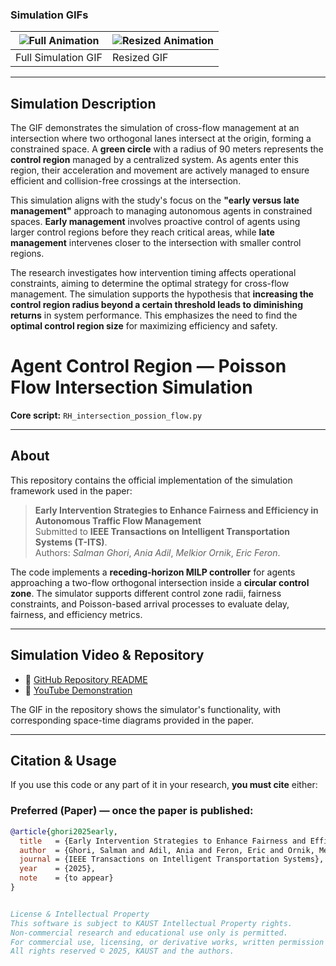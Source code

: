 ### Simulation GIFs

| ![Full Animation](https://github.com/salmanghori/Agent_control_region_circle/blob/main/animation__ITE_1500_R_90_Rnd_3_SD_3_BUI_7_T_2024-09-26--13-25-52.gif) | ![Resized Animation](https://github.com/salmanghori/Agent_control_region_circle/blob/main/animation__ITE_1500_R_90_Rnd_3_SD_3_BUI_7_T_2024-09-26--13-25-52-ezgif.com-resize.gif) |
|---|---|
| Full Simulation GIF | Resized GIF |

---

## Simulation Description

The GIF demonstrates the simulation of cross-flow management at an intersection where two orthogonal lanes intersect at the origin, forming a constrained space. A **green circle** with a radius of 90 meters represents the **control region** managed by a centralized system. As agents enter this region, their acceleration and movement are actively managed to ensure efficient and collision-free crossings at the intersection.

This simulation aligns with the study's focus on the **"early versus late management"** approach to managing autonomous agents in constrained spaces. **Early management** involves proactive control of agents using larger control regions before they reach critical areas, while **late management** intervenes closer to the intersection with smaller control regions.

The research investigates how intervention timing affects operational constraints, aiming to determine the optimal strategy for cross-flow management. The simulation supports the hypothesis that **increasing the control region radius beyond a certain threshold leads to diminishing returns** in system performance. This emphasizes the need to find the **optimal control region size** for maximizing efficiency and safety.




# Agent Control Region — Poisson Flow Intersection Simulation

**Core script:** `RH_intersection_possion_flow.py`

---

## About

This repository contains the official implementation of the simulation framework used in the paper:

> **Early Intervention Strategies to Enhance Fairness and Efficiency in Autonomous Traffic Flow Management**  
> Submitted to **IEEE Transactions on Intelligent Transportation Systems (T-ITS)**.  
> Authors: *Salman Ghori*, *Ania Adil*, *Melkior Ornik*, *Eric Feron*.

The code implements a **receding-horizon MILP controller** for agents approaching a two-flow orthogonal intersection inside a **circular control zone**. The simulator supports different control zone radii, fairness constraints, and Poisson-based arrival processes to evaluate delay, fairness, and efficiency metrics.

---

## Simulation Video & Repository

- 📄 [GitHub Repository README](https://github.com/salmansarfarazghori/Agent_control_region_circle/blob/main/README.md)  
- 🎥 [YouTube Demonstration](https://www.youtube.com/watch?v=mqgiasBgRtE)  

The GIF in the repository shows the simulator's functionality, with corresponding space-time diagrams provided in the paper.

---

## Citation & Usage

If you use this code or any part of it in your research, **you must cite** either:

### **Preferred (Paper)** — once the paper is published:
```bibtex
@article{ghori2025early,
  title   = {Early Intervention Strategies to Enhance Fairness and Efficiency in Autonomous Traffic Flow Management},
  author  = {Ghori, Salman and Adil, Ania and Feron, Eric and Ornik, Melkior},
  journal = {IEEE Transactions on Intelligent Transportation Systems},
  year    = {2025},
  note    = {to appear}
}


License & Intellectual Property
This software is subject to KAUST Intellectual Property rights.
Non-commercial research and educational use only is permitted.
For commercial use, licensing, or derivative works, written permission from KAUST is required.
All rights reserved © 2025, KAUST and the authors.
